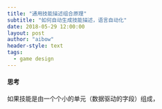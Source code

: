 ```yaml
---
title: "通用技能描述组合原理"
subtitle: "如何自动生成技能描述，语言自动化"
date: 2018-05-29 12:00:00
layout: post
author: "aibow"
header-style: text
tags:
  - game design
---
```


#### 思考

如果技能是由一个个小的单元（数据驱动的字段）组成，



